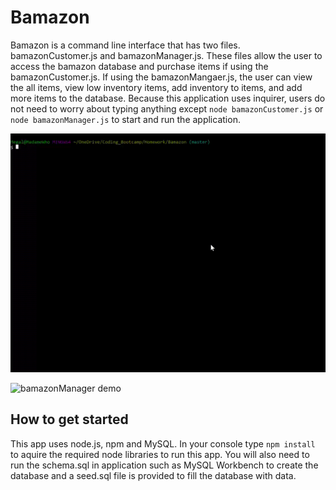 # Bamazon

Bamazon is a command line interface that has two files. bamazonCustomer.js and bamazonManager.js.
These files allow the user to access the bamazon database and purchase items if using the bamazonCustomer.js.
If using the bamazonMangaer.js, the user can view the all items, view low inventory items, add inventory to items, and add more items to the database.
Because this application uses inquirer, users do not need to worry about typing anything except `node bamazonCustomer.js` or `node bamazonManager.js` to start and run the application.

![bamazonCustomer demo](https://github.com/SuiteMel/Bamazon/raw/master/bamazonCustomer_demo.gif)

![bamazonManager demo](https://github.com/SuiteMel/Bamazon/raw/master/bamazonManager_demo.gif)

## How to get started
This app uses node.js, npm and MySQL. In your console type `npm install` to aquire the required node libraries to run this app. You will also need to run the schema.sql in application such as MySQL Workbench to create the database and a seed.sql file is provided to fill the database with data.

